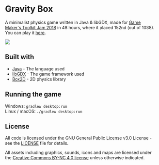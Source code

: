 # Gravity Box
A minimalist physics game written in Java & libGDX, made for [Game Maker's Toolkit Jam 2018](https://itch.io/jam/gmtk-2018/rate/300201) in 48 hours, where it placed 152nd (out of 1038). You can play it [here](https://luca1152.itch.io/gravity-box).

![](https://i.imgur.com/G0dbD3E.gif)

## Built with
- [Java](https://www.java.com/en/download/) - The language used
- [libGDX](https://libgdx.badlogicgames.com/) - The game framework used
- [Box2D](https://github.com/libgdx/libgdx/wiki/Box2d) - 2D physics library

## Running the game
Windows: `gradlew desktop:run`  
Linux / macOS: `./gradlew desktop:run`

## License
All code is licensed under the GNU General Public License v3.0 License - see the [LICENSE](https://github.com/Luca1152/gravity-box-gmtk2018/blob/master/LICENSE) file for details.

All assets including graphics, sounds, icons and maps are licensed under the [Creative Commons BY-NC 4.0 license](https://creativecommons.org/licenses/by-nc/4.0/legalcode) unless otherwise indicated.
